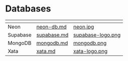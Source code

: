 # Databases

<table data-view="cards">
    <thead>
        <tr>
            <th></th>
            <th data-hidden data-card-target data-type="content-ref"></th>
            <th data-hidden data-card-cover data-type="files"></th>
        </tr>
    </thead>
    <tbody>
        <tr>
		<td>Neon</td>
		<td>
			<a href="neon-db.md">neon-db.md</a>
		</td>
		<td>
			<a href="../../.gitbook/assets/neon.jpg">neon.jpg</a>
		</td>
	</tr>
        <tr>
            <td>Supabase</td>
            <td>
                <a href="supabase.md">supabase.md</a>
            </td>
            <td>
                <a href="../../.gitbook/assets/supabase-logo.png">supabase-logo.png</a>
	    </td>
        </tr>
	<tr>
            <td>MongoDB</td>
            <td>
                <a href="mongodb.md">mongodb.md</a>
            </td>
            <td>
                <a href="../../.gitbook/assets/mongodb.png">mongodb.png</a>
	    </td>
        </tr>
        <tr>
            <td>Xata</td>
            <td>
                <a href="xata.md">xata.md</a>
            </td>
            <td>
                <a href="../../.gitbook/assets/xata-logo.png">xata-logo.png</a>
        </tr>
    </tbody>
</table>
